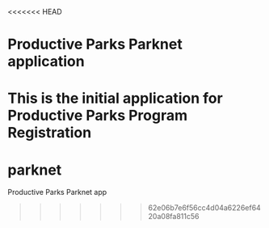 <<<<<<< HEAD
# Productive Parks Parknet application

This is the initial application for Productive Parks Program Registration
=======
parknet
=======

Productive Parks Parknet app
>>>>>>> 62e06b7e6f56cc4d04a6226ef6420a08fa811c56
